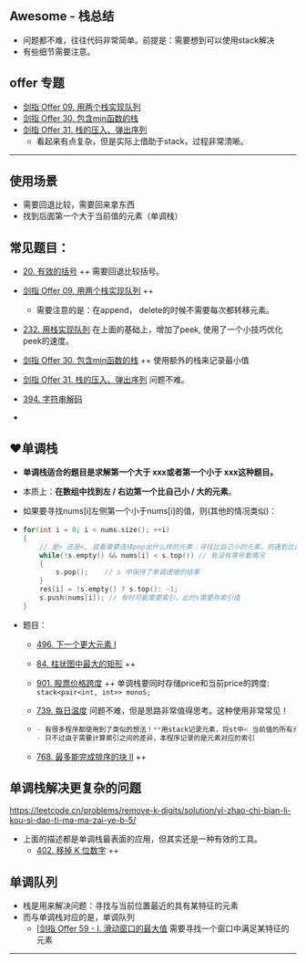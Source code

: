 ## Awesome - 栈总结

- 问题都不难，往往代码非常简单。前提是：需要想到可以使用stack解决
- 有些细节需要注意。


## offer 专题

- [剑指 Offer 09. 用两个栈实现队列](https://leetcode.cn/problems/yong-liang-ge-zhan-shi-xian-dui-lie-lcof/)
- [剑指 Offer 30. 包含min函数的栈](https://leetcode.cn/problems/bao-han-minhan-shu-de-zhan-lcof/)
- [剑指 Offer 31. 栈的压入、弹出序列](https://leetcode.cn/problems/zhan-de-ya-ru-dan-chu-xu-lie-lcof/) 
  - 看起来有点复杂，但是实际上借助于stack，过程非常清晰。


------



## 使用场景

- 需要回退比较，需要回来拿东西
- 找到后面第一个大于当前值的元素（单调栈）

## 常见题目：

- [20. 有效的括号](https://leetcode-cn.com/problems/valid-parentheses/) ++ 需要回退比较括号。
- [剑指 Offer 09. 用两个栈实现队列](https://leetcode.cn/problems/yong-liang-ge-zhan-shi-xian-dui-lie-lcof/) ++

  - 需要注意的是：在append， delete的时候不需要每次都转移元素。
- [232. 用栈实现队列](https://leetcode-cn.com/problems/implement-queue-using-stacks/) 在上面的基础上，增加了peek, 使用了一个小技巧优化peek的速度。
- [剑指 Offer 30. 包含min函数的栈](https://leetcode.cn/problems/bao-han-minhan-shu-de-zhan-lcof/) ++ 使用额外的栈来记录最小值
- [剑指 Offer 31. 栈的压入、弹出序列](https://leetcode.cn/problems/zhan-de-ya-ru-dan-chu-xu-lie-lcof/) 问题不难。
- [394. 字符串解码](https://leetcode-cn.com/problems/decode-string/) 
- 


## :heart:单调栈

- **单调栈适合的题⽬是求解第⼀个⼤于 xxx或者第⼀个⼩于 xxx这种题⽬。**  

- 本质上：**在数组中找到左 / 右边第一个比自己小 / 大的元素**。

- 如果要寻找nums[i]左侧第一个小于nums[i]的值，则(其他的情况类似)：

- ```c++
  for(int i = 0; i < nums.size(); ++i)
  {
      // 是> 还是<, 就看需要连续pop出什么样的元素：寻找比自己小的元素，则遇到比自己大的元素就pop，此时stack中是单调递增的顺序
      while(!s.empty() && nums[i] < s.top()) // 有没有等号看情况
      {
          s.pop();    // s 中保持了单调递增的结果
      }
      res[i] = !s.empty() ? s.top(): -1;
      s.push(nums[i]); // 有时可能需要索引，此时s需要存索引值
  }
  ```

  

- 题目：
  - [496. 下一个更大元素 I](https://leetcode-cn.com/problems/next-greater-element-i/) 

  - [84. 柱状图中最大的矩形](https://leetcode.cn/problems/largest-rectangle-in-histogram/) ++

  - [901. 股票价格跨度](https://leetcode-cn.com/problems/online-stock-span/) ++ 单调栈要同时存储price和当前price的跨度: `stack<pair<int, int>> monoS;`

  - [739. 每日温度](https://leetcode.cn/problems/daily-temperatures/)  问题不难，但是思路非常值得思考。这种使用非常常见！

  - ```c++
    - 有很多程序都使用到了类似的想法！**用stack记录元素，将st中< 当前值的所有元素均pop出来，st中成单调递减的顺序。**
    - 只不过由于需要计算索引之间的差异，本程序记录的是元素对应的索引
    ```

  - [768. 最多能完成排序的块 II](https://leetcode-cn.com/problems/max-chunks-to-make-sorted-ii/) ++

## 单调栈解决更复杂的问题

https://leetcode.cn/problems/remove-k-digits/solution/yi-zhao-chi-bian-li-kou-si-dao-ti-ma-ma-zai-ye-b-5/

- 上面的描述都是单调栈最表面的应用，但其实还是一种有效的工具。
  - [402. 移掉 K 位数字](https://leetcode.cn/problems/remove-k-digits/) ++


## 单调队列

- 栈是用来解决问题：寻找与当前位置最近的具有某特征的元素
- 而与单调栈对应的是，单调队列
  -  [[剑指 Offer 59 - I. 滑动窗口的最大值](https://leetcode-cn.com/problems/sliding-window-maximum/) 需要寻找一个窗口中满足某特征的元素







------

